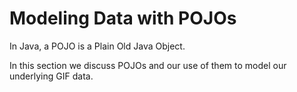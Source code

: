 # Modeling Data with POJOs
In Java, a POJO is a Plain Old Java Object.

In this section we discuss POJOs and our use of them to model our underlying GIF data.